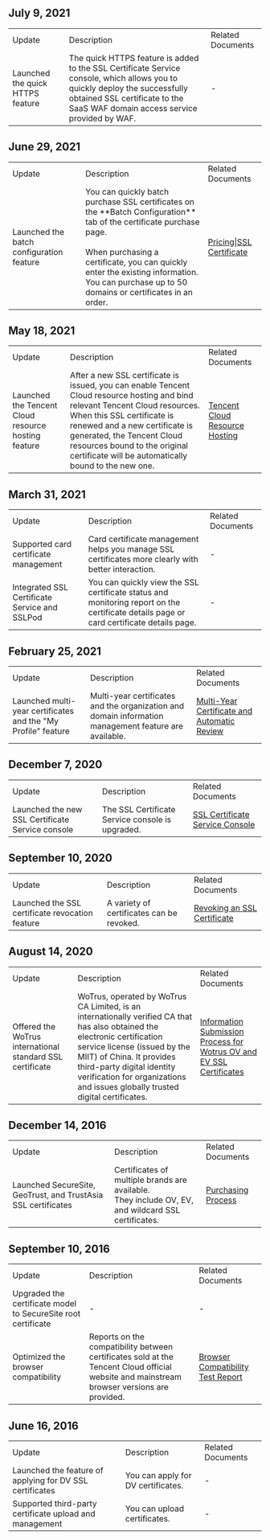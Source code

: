 ## July 9, 2021
<table>
<tr>
<td rowspan="1" colSpan="1" >Update</td>
<td rowspan="1" colSpan="1" >Description</td>
<td rowspan="1" colSpan="1" >Related Documents</td>
</tr>
<tr>
<td rowspan="1" colSpan="1" >Launched the quick HTTPS feature</td>
<td rowspan="1" colSpan="1" >The quick HTTPS feature is added to the SSL Certificate Service console, which allows you to quickly deploy the successfully obtained SSL certificate to the SaaS WAF domain access service provided by WAF.</td>
<td rowspan="1" colSpan="1" >-</td>
</tr>
</table>




## June 29, 2021
<table>
<tr>
<td rowspan="1" colSpan="1" >Update</td>
<td rowspan="1" colSpan="1" >Description</td>
<td rowspan="1" colSpan="1" >Related Documents</td>
</tr>
<tr>
<td rowspan="1" colSpan="1" >Launched the batch configuration feature</td>
<td rowspan="1" colSpan="1" >You can quickly batch purchase SSL certificates on the **Batch Configuration** tab of the certificate purchase page.<br><br>When purchasing a certificate, you can quickly enter the existing information.<br>You can purchase up to 50 domains or certificates in an order.</td>
<td rowspan="1" colSpan="1" ><a href="https://intl.cloud.tencent.com/pricing/ssl">Pricing|SSL Certificate</a></td>
</tr>
</table>




## May 18, 2021
<table>
<tr>
<td rowspan="1" colSpan="1" >Update</td>
<td rowspan="1" colSpan="1" >Description</td>
<td rowspan="1" colSpan="1" >Related Documents</td>
</tr>
<tr>
<td rowspan="1" colSpan="1" >Launched the Tencent Cloud resource hosting feature</td>
<td rowspan="1" colSpan="1" >After a new SSL certificate is issued, you can enable Tencent Cloud resource hosting and bind relevant Tencent Cloud resources. When this SSL certificate is renewed and a new certificate is generated, the Tencent Cloud resources bound to the original certificate will be automatically bound to the new one.</td>
<td rowspan="1" colSpan="1" ><a href="https://www.tencentcloud.com/document/product/1007/53631">Tencent Cloud Resource Hosting</a></td>
</tr>
</table>




## March 31, 2021
<table>
<tr>
<td rowspan="1" colSpan="1" >Update</td>
<td rowspan="1" colSpan="1" >Description</td>
<td rowspan="1" colSpan="1" >Related Documents</td>
</tr>
<tr>
<td rowspan="1" colSpan="1" >Supported card certificate management</td>
<td rowspan="1" colSpan="1" >Card certificate management helps you manage SSL certificates more clearly with better interaction.</td>
<td rowspan="1" colSpan="1" >-</td>
</tr>
<tr>
<td rowspan="1" colSpan="1" >Integrated SSL Certificate Service and SSLPod</td>
<td rowspan="1" colSpan="1" >You can quickly view the SSL certificate status and monitoring report on the certificate details page or card certificate details page.</td>
<td rowspan="1" colSpan="1" >-</td>
</tr>
</table>




## February 25, 2021
<table>
<tr>
<td rowspan="1" colSpan="1" >Update</td>
<td rowspan="1" colSpan="1" >Description</td>
<td rowspan="1" colSpan="1" >Related Documents</td>
</tr>
<tr>
<td rowspan="1" colSpan="1" >Launched multi-year certificates and the "My Profile" feature</td>
<td rowspan="1" colSpan="1" >Multi-year certificates and the organization and domain information management feature are available.</td>
<td rowspan="1" colSpan="1" ><a href="https://www.tencentcloud.com/document/product/1007/53630">Multi-Year Certificate and Automatic Review</a></td>
</tr>
</table>




## December 7, 2020
<table>
<tr>
<td rowspan="1" colSpan="1" >Update</td>
<td rowspan="1" colSpan="1" >Description</td>
<td rowspan="1" colSpan="1" >Related Documents</td>
</tr>
<tr>
<td rowspan="1" colSpan="1" >Launched the new SSL Certificate Service console</td>
<td rowspan="1" colSpan="1" >The SSL Certificate Service console is upgraded.</td>
<td rowspan="1" colSpan="1" ><a href="https://www.tencentcloud.com/document/product/1007/53629">SSL Certificate Service Console</a></td>
</tr>
</table>




## September 10, 2020
<table>
<tr>
<td rowspan="1" colSpan="1" >Update</td>
<td rowspan="1" colSpan="1" >Description</td>
<td rowspan="1" colSpan="1" >Related Documents</td>
</tr>
<tr>
<td rowspan="1" colSpan="1" >Launched the SSL certificate revocation feature</td>
<td rowspan="1" colSpan="1" >A variety of certificates can be revoked.</td>
<td rowspan="1" colSpan="1" ><a href="https://intl.cloud.tencent.com/document/product/1007/44062">Revoking an SSL Certificate</a></td>
</tr>
</table>




## August 14, 2020
<table>
<tr>
<td rowspan="1" colSpan="1" >Update</td>
<td rowspan="1" colSpan="1" >Description</td>
<td rowspan="1" colSpan="1" >Related Documents</td>
</tr>
<tr>
<td rowspan="1" colSpan="1" >Offered the WoTrus international standard SSL certificate</td>
<td rowspan="1" colSpan="1" >WoTrus, operated by WoTrus CA Limited, is an internationally verified CA that has also obtained the electronic certification service license (issued by the MIIT) of China. It provides third-party digital identity verification for organizations and issues globally trusted digital certificates.</td>
<td rowspan="1" colSpan="1" ><a href="https://intl.cloud.tencent.com/document/product/1007/40206">Information Submission Process for Wotrus OV and EV SSL Certificates</a></td>
</tr>
</table>




## December 14, 2016
<table>
<tr>
<td rowspan="1" colSpan="1" >Update</td>
<td rowspan="1" colSpan="1" >Description</td>
<td rowspan="1" colSpan="1" >Related Documents</td>
</tr>
<tr>
<td rowspan="1" colSpan="1" >Launched SecureSite, GeoTrust, and TrustAsia SSL certificates</td>
<td rowspan="1" colSpan="1" >Certificates of multiple brands are available.<br>They include OV, EV, and wildcard SSL certificates.</td>
<td rowspan="1" colSpan="1" ><a href="https://intl.cloud.tencent.com/document/product/1007/30159">Purchasing Process</a></td>
</tr>
</table>




## September 10, 2016
<table>
<tr>
<td rowspan="1" colSpan="1" >Update</td>
<td rowspan="1" colSpan="1" >Description</td>
<td rowspan="1" colSpan="1" >Related Documents</td>
</tr>
<tr>
<td rowspan="1" colSpan="1" >Upgraded the certificate model to SecureSite root certificate</td>
<td rowspan="1" colSpan="1" >-</td>
<td rowspan="1" colSpan="1" >-</td>
</tr>
<tr>
<td rowspan="1" colSpan="1" >Optimized the browser compatibility</td>
<td rowspan="1" colSpan="1" >Reports on the compatibility between certificates sold at the Tencent Cloud official website and mainstream browser versions are provided.</td>
<td rowspan="1" colSpan="1" ><a href="https://intl.cloud.tencent.com/document/product/1007/30165">Browser Compatibility Test Report</a></td>
</tr>
</table>




## June 16, 2016
<table>
<tr>
<td rowspan="1" colSpan="1" >Update</td>
<td rowspan="1" colSpan="1" >Description</td>
<td rowspan="1" colSpan="1" >Related Documents</td>
</tr>
<tr>
<td rowspan="1" colSpan="1" >Launched the feature of applying for DV SSL certificates</td>
<td rowspan="1" colSpan="1" >You can apply for DV certificates.</td>
<td rowspan="1" colSpan="1" >-</td>
</tr>
<tr>
<td rowspan="1" colSpan="1" >Supported third-party certificate upload and management</td>
<td rowspan="1" colSpan="1" >You can upload certificates.</td>
<td rowspan="1" colSpan="1" >-</td>
</tr>
</table>


